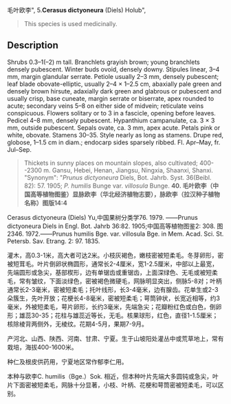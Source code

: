 毛叶欧李",
5.**Cerasus dictyoneura** (Diels) Holub",

> This species is used medicinally.

## Description
Shrubs 0.3–1(–2) m tall. Branchlets grayish brown; young branchlets densely pubescent. Winter buds ovoid, densely downy. Stipules linear, 3–4 mm, margin glandular serrate. Petiole usually 2–3 mm, densely pubescent; leaf blade obovate-elliptic, usually 2–4 × 1–2.5 cm, abaxially pale green and densely brown hirsute, adaxially dark green and glabrous or pubescent and usually crisp, base cuneate, margin serrate or biserrate, apex rounded to acute; secondary veins 5–8 on either side of midvein; reticulate veins conspicuous. Flowers solitary or to 3 in a fascicle, opening before leaves. Pedicel 4–8 mm, densely pubescent. Hypanthium campanulate, ca. 3 × 3 mm, outside pubescent. Sepals ovate, ca. 3 mm, apex acute. Petals pink or white, obovate. Stamens 30–35. Style nearly as long as stamens. Drupe red, globose, 1–1.5 cm in diam.; endocarp sides sparsely ribbed. Fl. Apr–May, fr. Jul–Sep.

> Thickets in sunny places on mountain slopes, also cultivated; 400--2300 m. Gansu, Hebei, Henan, Jiangsu, Ningxia, Shaanxi, Shanxi.
  "Synonym": "*Prunus dictyoneura* Diels, Bot. Jahrb. Syst. 36(Beibl. 82): 57. 1905; *P. humilis* Bunge var. *villosula* Bunge.
**40. 毛叶欧李（中国高等植物图鉴）显脉欧李（华北经济植物志要），脉欧李（拉汉种子植物名称）图版14:4**

Cerasus dictyoneura (Diels) Yu,中国果树分类学76. 1979. ——Prunus dictyoneura Diels in Engl. Bot. Jahrb 36:82. 1905;中国高等植物图鉴2: 308. 图2346. 1972.——Prunus humilis Bge. var. villosula Bge. in Mem. Acad. Sci. St. Petersb. Sav. Etrang. 2: 97. 1835.

灌木，高0.3-1米，高大者可达2米。小枝灰褐色，嫩枝密被短柔毛。冬芽卵形，密被短茸毛。叶片倒卵状椭圆形，通常长2-4厘米，宽1-2.5厘米，中部以上最宽，先端圆形或急尖，基部楔形，边有单锯齿或重锯齿，上面深绿色、无毛或被短柔毛，常有皱纹，下面淡绿色，密被褐色微硬毛，网脉明显突出，侧脉5-8对；叶柄通常长2-3毫米，密被短柔毛；托叶线形，长3-4毫米，边有腺齿。花单生或2-3朵簇生，先叶开放；花梗长4-8毫米，密被短柔毛；萼筒钟状，长宽近相等，约3毫米，外被短柔毛，萼片卵形，长约3毫米，先端急尖；花瓣粉红色或白色，倒卵形；雄蕊30-35；花柱与雄蕊近等长，无毛。核果球形，红色，直径1-1.5厘米；核除棱背两侧外，无棱纹。花期4-5月，果期7-9月。

产河北、山西、陕西、河南、甘肃、宁夏。生于山坡阳处灌丛中或荒草地上，常有栽培，海拔400-1600米。

种仁及根皮供药用，宁夏地区常作郁李仁用。

本种与欧李C. humilis（Bge.）Sok. 相近，但本种叶片先端大多圆钝或急尖，叶片下面密被短柔毛，网脉十分显著，小枝、叶柄、花梗和萼筒密被短柔毛，可以区别。
